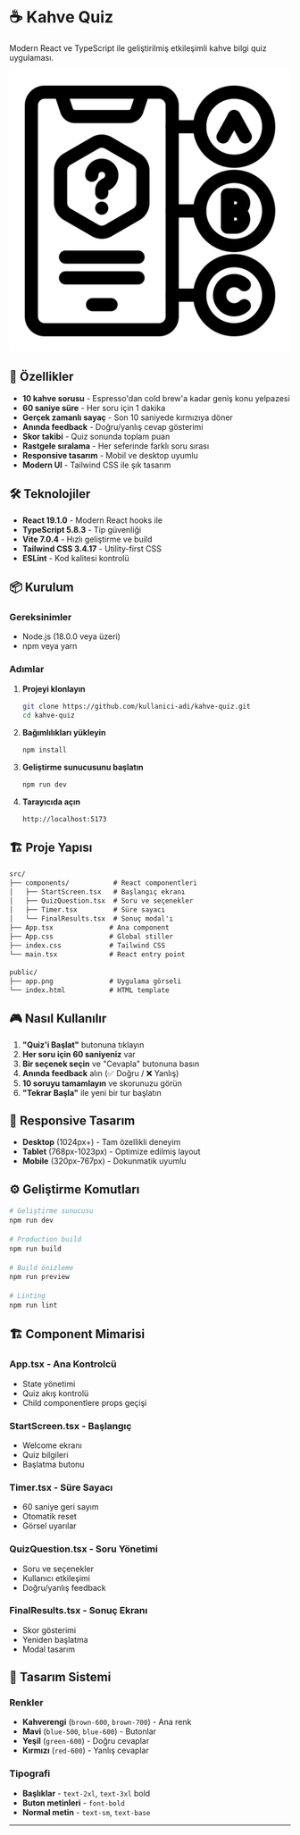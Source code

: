 # ☕ Kahve Quiz

Modern React ve TypeScript ile geliştirilmiş etkileşimli kahve bilgi quiz uygulaması.

![Kahve Quiz](./public/app.png)

## 🎯 Özellikler

- **10 kahve sorusu** - Espresso'dan cold brew'a kadar geniş konu yelpazesi
- **60 saniye süre** - Her soru için 1 dakika
- **Gerçek zamanlı sayaç** - Son 10 saniyede kırmızıya döner
- **Anında feedback** - Doğru/yanlış cevap gösterimi
- **Skor takibi** - Quiz sonunda toplam puan
- **Rastgele sıralama** - Her seferinde farklı soru sırası
- **Responsive tasarım** - Mobil ve desktop uyumlu
- **Modern UI** - Tailwind CSS ile şık tasarım

## 🛠️ Teknolojiler

- **React 19.1.0** - Modern React hooks ile
- **TypeScript 5.8.3** - Tip güvenliği
- **Vite 7.0.4** - Hızlı geliştirme ve build
- **Tailwind CSS 3.4.17** - Utility-first CSS
- **ESLint** - Kod kalitesi kontrolü

## 📦 Kurulum

### Gereksinimler

- Node.js (18.0.0 veya üzeri)
- npm veya yarn

### Adımlar

1. **Projeyi klonlayın**

   ```bash
   git clone https://github.com/kullanici-adi/kahve-quiz.git
   cd kahve-quiz
   ```

2. **Bağımlılıkları yükleyin**

   ```bash
   npm install
   ```

3. **Geliştirme sunucusunu başlatın**

   ```bash
   npm run dev
   ```

4. **Tarayıcıda açın**
   ```
   http://localhost:5173
   ```

## 🏗️ Proje Yapısı

```
src/
├── components/           # React componentleri
│   ├── StartScreen.tsx   # Başlangıç ekranı
│   ├── QuizQuestion.tsx  # Soru ve seçenekler
│   ├── Timer.tsx         # Süre sayacı
│   └── FinalResults.tsx  # Sonuç modal'ı
├── App.tsx              # Ana component
├── App.css              # Global stiller
├── index.css            # Tailwind CSS
└── main.tsx             # React entry point

public/
├── app.png              # Uygulama görseli
└── index.html           # HTML template
```

## 🎮 Nasıl Kullanılır

1. **"Quiz'i Başlat"** butonuna tıklayın
2. **Her soru için 60 saniyeniz** var
3. **Bir seçenek seçin** ve "Cevapla" butonuna basın
4. **Anında feedback** alın (✅ Doğru / ❌ Yanlış)
5. **10 soruyu tamamlayın** ve skorunuzu görün
6. **"Tekrar Başla"** ile yeni bir tur başlatın

## 📱 Responsive Tasarım

- **Desktop** (1024px+) - Tam özellikli deneyim
- **Tablet** (768px-1023px) - Optimize edilmiş layout
- **Mobile** (320px-767px) - Dokunmatik uyumlu

## ⚙️ Geliştirme Komutları

```bash
# Geliştirme sunucusu
npm run dev

# Production build
npm run build

# Build önizleme
npm run preview

# Linting
npm run lint
```

## 🏗️ Component Mimarisi

### **App.tsx** - Ana Kontrolcü

- State yönetimi
- Quiz akış kontrolü
- Child componentlere props geçişi

### **StartScreen.tsx** - Başlangıç

- Welcome ekranı
- Quiz bilgileri
- Başlatma butonu

### **Timer.tsx** - Süre Sayacı

- 60 saniye geri sayım
- Otomatik reset
- Görsel uyarılar

### **QuizQuestion.tsx** - Soru Yönetimi

- Soru ve seçenekler
- Kullanıcı etkileşimi
- Doğru/yanlış feedback

### **FinalResults.tsx** - Sonuç Ekranı

- Skor gösterimi
- Yeniden başlatma
- Modal tasarım

## 🎨 Tasarım Sistemi

### Renkler

- **Kahverengi** (`brown-600`, `brown-700`) - Ana renk
- **Mavi** (`blue-500`, `blue-600`) - Butonlar
- **Yeşil** (`green-600`) - Doğru cevaplar
- **Kırmızı** (`red-600`) - Yanlış cevaplar

### Tipografi

- **Başlıklar** - `text-2xl`, `text-3xl` bold
- **Buton metinleri** - `font-bold`
- **Normal metin** - `text-sm`, `text-base`


---

